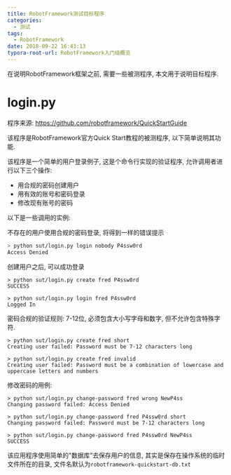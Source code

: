```yaml
---
title: RobotFramework测试目标程序
categories:
  - 测试
tags:
  - RobotFramework
date: 2018-09-22 16:43:13
typora-root-url: RobotFramework入门级概览
---
```

在说明RobotFramework框架之前, 需要一些被测程序, 本文用于说明目标程序.
<!--more-->

# login.py

程序来源: https://github.com/robotframework/QuickStartGuide

该程序是RobotFramework官方Quick Start教程的被测程序, 以下简单说明其功能.

该程序是一个简单的用户登录例子, 这是个命令行实现的验证程序, 允许调用者进行以下三个操作:

- 用合规的密码创建用户
- 用有效的账号和密码登录
- 修改现有账号的密码

以下是一些调用的实例:

不存在的用户使用合规的密码登录, 将得到一样的错误提示

```bash
> python sut/login.py login nobody P4ssw0rd
Access Denied
```

创建用户之后, 可以成功登录

```
> python sut/login.py create fred P4ssw0rd
SUCCESS

> python sut/login.py login fred P4ssw0rd
Logged In
```

密码合规的验证规则: 7-12位, 必须包含大小写字母和数字, 但不允许包含特殊字符.

```
> python sut/login.py create fred short
Creating user failed: Password must be 7-12 characters long

> python sut/login.py create fred invalid
Creating user failed: Password must be a combination of lowercase and
uppercase letters and numbers
```

修改密码的用例:

```
> python sut/login.py change-password fred wrong NewP4ss
Changing password failed: Access Denied

> python sut/login.py change-password fred P4ssw0rd short
Changing password failed: Password must be 7-12 characters long

> python sut/login.py change-password fred P4ssw0rd NewP4ss
SUCCESS
```

该应用程序使用简单的"数据库"去保存用户的信息, 其实是保存在操作系统的临时文件所在的目录, 文件名默认为`robotframework-quickstart-db.txt`

